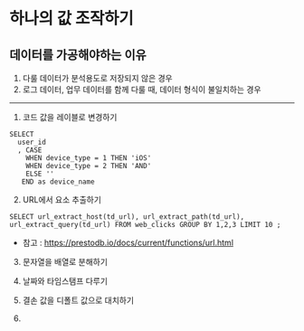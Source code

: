 # 하나의 값 조작하기
## 데이터를 가공해야하는 이유
1. 다룰 데이터가 분석용도로 저장되지 않은 경우
2. 로그 데이터, 업무 데이터를 함께 다룰 때, 데이터 형식이 불일치하는 경우

--------

1. 코드 값을 레이블로 변경하기
```
SELECT
  user_id
  , CASE
    WHEN device_type = 1 THEN 'iOS'
    WHEN device_type = 2 THEN 'AND'
    ELSE ''
   END as device_name
```
2. URL에서 요소 추출하기
```
SELECT url_extract_host(td_url), url_extract_path(td_url), url_extract_query(td_url) FROM web_clicks GROUP BY 1,2,3 LIMIT 10 ; 
```
- 참고 : https://prestodb.io/docs/current/functions/url.html
3. 문자열을 배열로 분해하기

7. 날짜와 타임스탬프 다루기
8. 결손 값을 디폴트 값으로 대치하기
9. 
